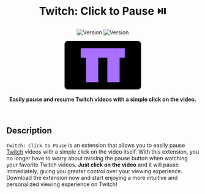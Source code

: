 <h1 align="center">Twitch: Click to Pause ⏯️</h1>

<p align="center">
  <img src="https://img.shields.io/badge/version-1.0.0-5d8d37?style=flat-square" alt="Version" />
  <img src="https://img.shields.io/badge/chrome_web_store-soon-orange?style=flat-square" alt="Version" />
</p>

<p align="center">
  <img src="./assets/img/logo.png" width="200" alt="Twitch: Click to Pause" />
</p>

<p align="center">
  <b>Easily pause and resume Twitch videos with a simple click on the video.</b>
</p>

<br />

## Description

`Twitch: Click to Pause` is an extension that allows you to easily pause [Twitch](https://www.twitch.tv/) videos with a simple click on the video itself. With this extension, you no longer have to worry about missing the pause button when watching your favorite Twitch videos. **Just click on the video** and it will pause immediately, giving you greater control over your viewing experience. Download the extension now and start enjoying a more intuitive and personalized viewing experience on Twitch!
